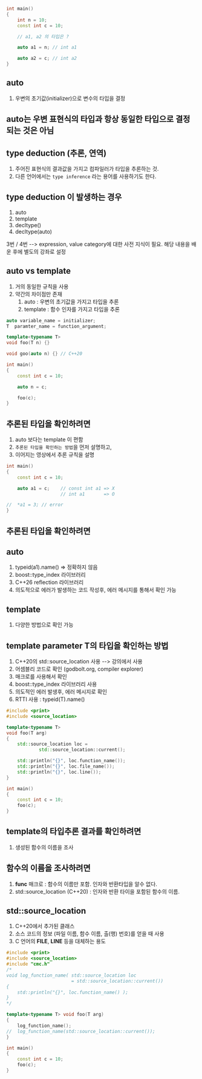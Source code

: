 ```c++
int main()
{
    int n = 10;
    const int c = 10;

	// a1, a2 의 타입은 ?

    auto a1 = n; // int a1

    auto a2 = c; // int a2
}
```

## auto
1) 우변의 초기값(initializer)으로 변수의 타입을 결정

## auto는 우변 표현식의 타입과 항상 동일한 타입으로 결정되는 것은 아님

## type deduction (추론, 연역)
1) 주어진 표현식의 결과값을 가지고 컴파일러가 타입을 추론하는 것.
2) 다른 언어에서는 `type inference` 라는 용어를 사용하기도 한다.

## type deduction 이 발생하는 경우
1) auto
2) template
3) decltype()
4) decltype(auto)

3번 / 4번 --> expression, value category에 대한 사전 지식이 필요. 해당 내용을 배운 후에 별도의 강좌로 설정

## auto vs template
1) 거의 동일한 규칙을 사용
2) 약간의 차이점만 존재
	1) auto     : 우변의 초기값을 가지고 타입을 추론
	2) template : 함수 인자를 가지고 타입을 추론

```c++
auto variable_name = initializer;
T  paramter_name = function_argument;
```


```c++
template<typename T>
void foo(T n) {}

void goo(auto n) {} // C++20

int main()
{
	const int c = 10;

	auto n = c;

	foo(c);
}
```

## 추론된 타입을 확인하려면
1) auto 보다는 template 이 편함
2) `추론된 타입을 확인하는 방법`을 먼저 설명하고,
3) 이어지는 영상에서 추론 규칙을 설명

```c++
int main()
{
	const int c = 10;

	auto a1 = c;	// const int a1 => X
					// int a1	    => O

//	*a1 = 3; // error
}
```

## 추론된 타입을 확인하려면

## auto
1) typeid(a1).name()  => 정확하지 않음
2) boost::type_index 라이브러리
3) C++26 reflection 라이브러리
4) 의도적으로 에러가 발생하는 코드 작성후, 에러 메시지를 통해서 확인 가능

## template 
1) 다양한 방법으로 확인 가능

## template parameter T의 타입을 확인하는 방법
1) C++20의 std::source_location 사용  --> 강의에서 사용
2) 어셈블리 코드로 확인 (godbolt.org, compiler explorer)
3) 매크로를 사용해서 확인
4) boost::type_index 라이브러리 사용
5) 의도적인 에러 발생후, 에러 메시지로 확인
6) RTTI 사용 : typeid(T).name()


```c++
#include <print>
#include <source_location>

template<typename T> 
void foo(T arg)
{
	std::source_location loc = 
			std::source_location::current();

	std::println("{}", loc.function_name());
	std::println("{}", loc.file_name());
	std::println("{}", loc.line());			
}

int main()
{
	const int c = 10;
	foo(c);
}
```

## template의 타입추론 결과를 확인하려면
1) 생성된 함수의 이름을 조사

## 함수의 이름을 조사하려면
1)  __func__ 매크로 : 함수의 이름만 포함. 인자와 반환타입을 알수 없다.
2)  std::source_location (C++20) : 인자와 반환 타이을 포함된 함수의 이름.
   
## std::source_location
1) C++20에서 추가된 클래스
2) 소스 코드의 정보 (파일 이름, 함수 이름, 출(행) 번호)를 얻을 때 사용
3) C 언어의 __FILE__, __LINE__ 등을 대체하는 용도

```C++
#include <print>
#include <source_location>
#include "cmc.h"
/*
void log_function_name( std::source_location loc 
						= std::source_location::current())
{
	std::println("{}", loc.function_name() );
}
*/

template<typename T> void foo(T arg)
{
	log_function_name();	
//	log_function_name(std::source_location::current());	
}

int main()
{
	const int c = 10;
	foo(c);
}

```

